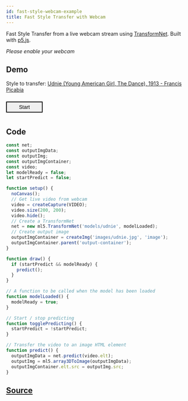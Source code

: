 ```yaml
---
id: fast-style-webcam-example
title: Fast Style Transfer with Webcam
---
```


Fast Style Transfer from a live webcam stream using [TransformNet](api-TransformNet.md). Built with [p5.js](https://p5js.org/).

*Please enable your webcam*

## Demo

<div class="example">
  <style>
    .example img {
      width: 400px;
      height: 400px;
      -webkit-transform: scaleX(-1);
      transform: scaleX(-1);
    }
    .example button {
      width: 100px;
      height: 30px;
      font-size: 14px;
      border: solid 2px;
      margin: 10px 0;
      cursor: pointer;
    }
    .example button:hover {
      color: white;
      background: #333;
    }
  </style>
  <p>Style to transfer: <a href="https://en.wikipedia.org/wiki/File:Francis_Picabia,_1913,_Udnie_(Young_American_Girl,_The_Dance),_oil_on_canvas,_290_x_300_cm,_Mus%C3%A9e_National_d%E2%80%99Art_Moderne,_Centre_Georges_Pompidou,_Paris..jpg">Udnie (Young American Girl, The Dance), 1913 - Francis Picabia</a></p>
  <div id="input-container"></div>
  <div id="output-container"></div>
  <button onClick="togglePredicting()">Start</button>
</div>

<script src="assets/scripts/example-fast-style-transfer-webcam.js"></script>

## Code

```javascript
const net;
const outputImgData;
const outputImg;
const outputImgContainer;
const video;
let modelReady = false;
let startPredict = false;

function setup() {
  noCanvas();
  // Get live video from webcam
  video = createCapture(VIDEO);
  video.size(200, 200);
  video.hide();
  // Create a TransformNet
  net = new ml5.TransformNet('models/udnie', modelLoaded);
  // Create output image
  outputImgContainer = createImg('images/udnie.jpg', 'image');
  outputImgContainer.parent('output-container');
}

function draw() {
  if (startPredict && modelReady) {
    predict();
  }
}

// A function to be called when the model has been loaded
function modelLoaded() {
  modelReady = true;
}

// Start / stop predicting
function togglePredicting() {
  startPredict = !startPredict;
}

// Transfer the video to an image HTML element
function predict() {
  outputImgData = net.predict(video.elt);
  outputImg = ml5.array3DToImage(outputImgData);
  outputImgContainer.elt.src = outputImg.src;
}

```

## [Source](https://github.com/ITPNYU/ml5/tree/master/examples/fast_style_transfer_mirror)

